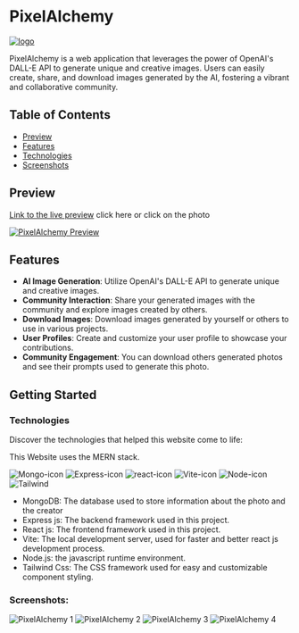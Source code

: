 # PixelAlchemy

[![logo](https://github.com/yusufafify/PixelAlchemy/assets/115397064/52d303c0-8dc4-4924-911d-030dafc5b234)](https://pixel-alchemy.netlify.app/)

PixelAlchemy is a web application that leverages the power of OpenAI's DALL-E API to generate unique and creative images. Users can easily create, share, and download images generated by the AI, fostering a vibrant and collaborative community.

## Table of Contents

- [Preview](#preview)
- [Features](#features)
- [Technologies](#technologies)
- [Screenshots](#screenshots)

## Preview
[Link to the live preview](https://pixel-alchemy.netlify.app/)  click here or click on the photo

[![PixelAlchemy Preview](https://github.com/yusufafify/PixelAlchemy/assets/115397064/99943c01-3c9e-4a62-bf9c-4bfb86c33f74)](https://pixel-alchemy.netlify.app/)

## Features

- **AI Image Generation**: Utilize OpenAI's DALL-E API to generate unique and creative images.
- **Community Interaction**: Share your generated images with the community and explore images created by others.
- **Download Images**: Download images generated by yourself or others to use in various projects.
- **User Profiles**: Create and customize your user profile to showcase your contributions.
- **Community Engagement**: You can download others generated photos and see their prompts used to generate this photo.

## Getting Started

### Technologies

Discover the technologies that helped this website come to life:

This Website uses the MERN stack.

![Mongo-icon](https://github.com/yusufafify/PixelAlchemy/assets/115397064/96dab697-46a2-43f8-af7b-9f11d29d827d)
![Express-icon](https://github.com/yusufafify/PixelAlchemy/assets/115397064/fbda279a-3c48-4e00-abb4-7a4966881738)
![react-icon](https://github.com/yusufafify/PixelAlchemy/assets/115397064/db6ff440-d4da-4ed0-8e13-9a1b5f6ed952)
![Vite-icon](https://github.com/yusufafify/PixelAlchemy/assets/115397064/099fcdf9-f402-4cb8-ad97-eb233f790916)
![Node-icon](https://github.com/yusufafify/PixelAlchemy/assets/115397064/504d6bc3-577c-41dd-8d13-1f6112c970a2)
![Tailwind](https://github.com/yusufafify/PixelAlchemy/assets/115397064/df1e1ed8-5324-42d5-9836-a75983188ae6)

- MongoDB: The database used to store information about the photo and the creator
- Express js: The backend framework used in this project.
- React js: The frontend framework used in this project.
- Vite: The local development server, used for faster and better react js development process.
- Node.js: the javascript runtime environment.
- Tailwind Css: The CSS framework used for easy and customizable component styling.




### Screenshots:

![PixelAlchemy 1](https://github.com/yusufafify/PixelAlchemy/assets/115397064/42d15a10-817c-4d9f-a6bf-87eb5e311ade)
![PixelAlchemy 2](https://github.com/yusufafify/PixelAlchemy/assets/115397064/3f37c845-2359-4d71-bf5c-e45b1485e0f4)
![PixelAlchemy 3](https://github.com/yusufafify/PixelAlchemy/assets/115397064/f3d45989-98cc-491f-b5d4-2bb6e009e1d7)
![PixelAlchemy 4](https://github.com/yusufafify/PixelAlchemy/assets/115397064/e03b3b86-655d-41c8-b8b0-379da3477177)
